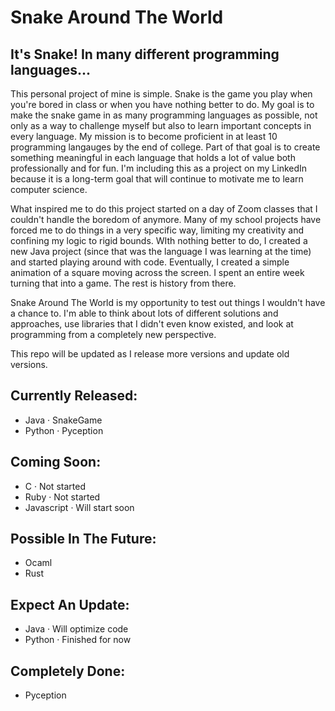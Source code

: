 # Snake Around The World
## It's Snake! In many different programming languages...

This personal project of mine is simple. Snake is the game you play when you're bored in class or when you have nothing better to do. My goal is to make the snake game in as many programming languages as possible, not only as a way to challenge myself but also to learn important concepts in every language. My mission is to become proficient in at least 10 programming langauges by the end of college. Part of that goal is to create something meaningful in each language that holds a lot of value both professionally and for fun. I'm including this as a project on my LinkedIn because it is a long-term goal that will continue to motivate me to learn computer science.

What inspired me to do this project started on a day of Zoom classes that I couldn't handle the boredom of anymore. Many of my school projects have forced me to do things in a very specific way, limiting my creativity and confining my logic to rigid bounds. WIth nothing better to do, I created a new Java project (since that was the language I was learning at the time) and started playing around with code. Eventually, I created a simple animation of a square moving across the screen. I spent an entire week turning that into a game. The rest is history from there.

Snake Around The World is my opportunity to test out things I wouldn't have a chance to. I'm able to think about lots of different solutions and approaches, use libraries that I didn't even know existed, and look at programming from a completely new perspective. 

This repo will be updated as I release more versions and update old versions. 

## Currently Released:
- Java · SnakeGame
- Python · Pyception

## Coming Soon:
- C · Not started
- Ruby · Not started
- Javascript · Will start soon

## Possible In The Future:
- Ocaml
- Rust

## Expect An Update:
- Java · Will optimize code
- Python · Finished for now

## Completely Done:
- Pyception
